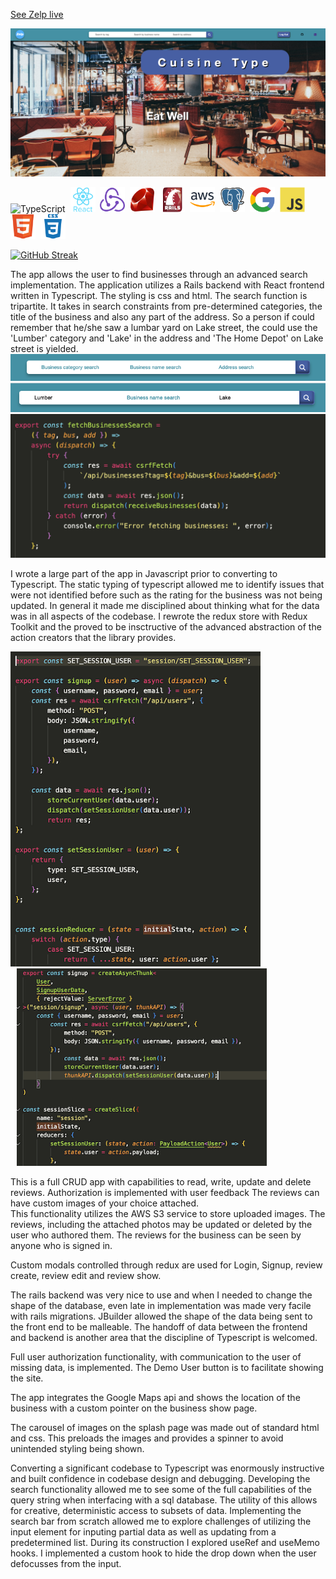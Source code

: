 [See Zelp live](https://zelp1.onrender.com)

![ScreenShot](/frontend/src/assets/ScreenshotApp.png)
<div>
    <img src="https://cdn.jsdelivr.net/gh/devicons/devicon/icons/typescript/typescript-original.svg" title="TypeScript" alt="TypeScript" width="40" height="40"/>&nbsp;
    <img src="https://github.com/devicons/devicon/blob/master/icons/react/react-original-wordmark.svg" title="React" alt="React" width="40" height="40"/>&nbsp;
    <img src="https://github.com/devicons/devicon/blob/master/icons/redux/redux-original.svg" title="Redux" alt="Redux " width="40" height="40"/>&nbsp;
    <img src="https://github.com/devicons/devicon/blob/master/icons/ruby/ruby-original.svg" title="Ruby" alt="Ruby " width="40" height="40"/>&nbsp;
    <img src="https://github.com/devicons/devicon/blob/master/icons/rails/rails-original-wordmark.svg" title="Rails" alt="Rails " width="40" height="40"/>&nbsp;
    <img src="https://github.com/devicons/devicon/blob/master/icons/amazonwebservices/amazonwebservices-original-wordmark.svg" title="AWS" alt="AWS" width="40" height="40"/>&nbsp;
    <img src="https://github.com/devicons/devicon/blob/master/icons/postgresql/postgresql-original.svg" title="postgres" alt="postgres" width="40" height="40"/>&nbsp;
    <img src="https://github.com/devicons/devicon/blob/master/icons/google/google-original.svg" title="google" alt="google" width="40" height="40"/>&nbsp;
    <img src="https://github.com/devicons/devicon/blob/master/icons/javascript/javascript-original.svg" title="JavaScript" alt="JavaScript" width="40" height="40"/>&nbsp;
    <img src="https://github.com/devicons/devicon/blob/master/icons/html5/html5-original.svg" title="HTML5" alt="HTML" width="40" height="40"/>&nbsp;
    <img src="https://github.com/devicons/devicon/blob/master/icons/css3/css3-plain-wordmark.svg"  title="CSS3" alt="CSS" width="40" height="40"/>&nbsp;
</div>

<!-- [![GitHub Streak](http://github-readme-streak-stats.herokuapp.com?user=dmgudeman)](https://git.io/streak-stats) -->
[![GitHub Streak](http://github-readme-streak-stats.herokuapp.com?user=dmgudeman&exclude_days=Sun%2CSat)](https://git.io/streak-stats)


The app allows the user to find businesses through an advanced search implementation. 
The application utilizes a Rails backend with React frontend written in Typescript. The styling
is css and html. The search function is tripartite. It takes in
search constraints from pre-determined categories, the title of the business and also
any part of the address.  So a person if could remember that he/she saw a lumbar yard
on Lake street, the could use the 'Lumber' category and 'Lake' in the address and 
'The Home Depot' on Lake street is yielded. 
![SearchBar](/frontend/src/assets/SearchBar.png)
![SearchBar](/frontend/src/assets/SearchBarActive.png)
![Code Snippet](/frontend/src/assets/searchSnippet.png)

I wrote a large part of the app in Javascript prior to converting to Typescript. The static 
typing of typescript allowed me to identify issues that were not identified before such as the
rating for the business was not being updated. In general it made me disciplined about thinking
what for the data was in all aspects of the codebase.  I rewrote the redux store with Redux Toolkit
and the proved to be insctructive of the advanced abstraction of the action creators that the 
library provides.

<div style="display:flex justify-contents: start"> 
   <img src='/frontend/src/assets/ReduxReducer.png' alt="rootReducer" width="400" style="margin-right: 20px">
   <img src='/frontend/src/assets/ToolKitSlice.png' alt="rootReducer" width="400" style="margin-left: 10px">
</div>

This is a full CRUD app with capabilities to read, write, update and delete reviews. Authorization
is implemented with user feedback The reviews can have custom images of your choice attached.  
This functionality utilizes the AWS S3 service to store uploaded images. The reviews, including the attached 
photos may be updated or deleted by the user who authored them. The reviews for the business
can be seen by anyone who is signed in. 

Custom modals controlled through redux are used for Login, Signup, review create, review edit and review show.

The rails backend was very nice to use and when I needed to change the shape of the database, even late
in implementation was made very facile with rails migrations. JBuilder allowed the shape of the
data being sent to the front end to be malleable. The handoff of data between the frontend and backend
is another area that the discipline of Typescript is welcomed.

Full user authorization functionality, with communication to the user of missing data, 
is implemented. The Demo User button is to facilitate showing the site.

The app integrates the Google Maps api and shows the location of the business with a 
custom pointer on the business show page. 

The carousel of images on the splash page was made out of standard html and css. This preloads
the images and provides a spinner to avoid unintended styling being shown.

Converting a significant codebase to Typescript was enormously instructive and built confidence
in codebase design and debugging. Developing the search functionality allowed me to see some of the full capabilities
of the query string when interfacing with a sql database. The utility of this allows for
creative, deterministic access to subsets of data. Implementing the search bar from scratch
allowed me to explore challenges of utilizing the input element for inputing partial data 
as well as updating from a predetermined list.  During its construction I explored useRef and
useMemo hooks.  I implemented a custom hook to hide the drop down when the user defocusses 
from the input.

